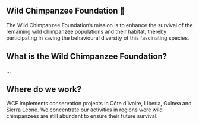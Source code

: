 ## Wild Chimpanzee Foundation 🦍

The Wild Chimpanzee Foundation’s mission is to enhance the survival of the remaining wild chimpanzee populations and their habitat, thereby participating in saving the behavioural diversity of this fascinating species.

## What is the Wild Chimpanzee Foundation?
...

## Where do we work?
WCF implements conservation projects in Côte d’Ivoire, Liberia, Guinea and Sierra Leone. We concentrate our activities in regions were wild chimpanzees are still abundant to ensure their future survival.
